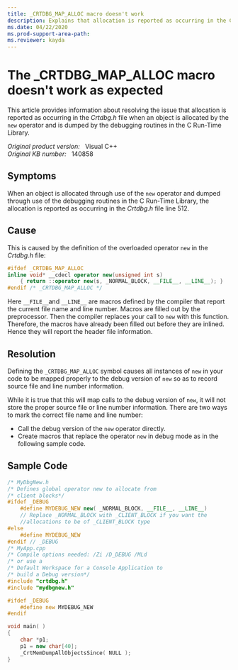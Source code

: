 ```yaml
---
title: _CRTDBG_MAP_ALLOC macro doesn't work
description: Explains that allocation is reported as occurring in the Crtdbg.h file on line 512 when an object is allocated by using the new operator and is dumped by using the debugging routines in the C Run-Time Library.
ms.date: 04/22/2020
ms.prod-support-area-path:
ms.reviewer: kayda
---
```

# The _CRTDBG_MAP_ALLOC macro doesn't work as expected

This article provides information about resolving the issue that allocation is reported as occurring in the *Crtdbg.h* file when an object is allocated by the `new` operator and is dumped by the debugging routines in the C Run-Time Library.

_Original product version:_ &nbsp; Visual C++  
_Original KB number:_ &nbsp; 140858

## Symptoms

When an object is allocated through use of the `new` operator and dumped through use of the debugging routines in the C Run-Time Library, the allocation is reported as occurring in the *Crtdbg.h* file line 512.

## Cause

This is caused by the definition of the overloaded operator `new` in the *Crtdbg.h* file:

```cpp
#ifdef _CRTDBG_MAP_ALLOC
inline void* __cdecl operator new(unsigned int s)
    { return ::operator new(s, _NORMAL_BLOCK, __FILE__, __LINE__); }
#endif /* _CRTDBG_MAP_ALLOC */
```

Here `__FILE__`and `__LINE__` are macros defined by the compiler that report the current file name and line number. Macros are filled out by the preprocessor. Then the compiler replaces your call to `new` with this function. Therefore, the macros have already been filled out before they are inlined. Hence they will report the header file information.

## Resolution

Defining the `_CRTDBG_MAP_ALLOC` symbol causes all instances of `new` in your code to be mapped properly to the debug version of `new` so as to record source file and line number information.

While it is true that this will map calls to the debug version of `new`, it will not store the proper source file or line number information. There are two ways to mark the correct file name and line number:

- Call the debug version of the `new` operator directly.
- Create macros that replace the operator `new` in debug mode as in the following sample code.

## Sample Code

```cpp
/* MyDbgNew.h
/* Defines global operator new to allocate from
/* client blocks*/
#ifdef _DEBUG
    #define MYDEBUG_NEW new( _NORMAL_BLOCK, __FILE__, __LINE__)
    // Replace _NORMAL_BLOCK with _CLIENT_BLOCK if you want the
    //allocations to be of _CLIENT_BLOCK type
#else
    #define MYDEBUG_NEW
#endif // _DEBUG
/* MyApp.cpp
/* Compile options needed: /Zi /D_DEBUG /MLd
/* or use a
/* Default Workspace for a Console Application to
/* build a Debug version*/
#include "crtdbg.h"
#include "mydbgnew.h"

#ifdef _DEBUG
    #define new MYDEBUG_NEW
#endif

void main( )
{
    char *p1;
    p1 = new char[40];
    _CrtMemDumpAllObjectsSince( NULL );
}
```
